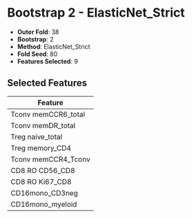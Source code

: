 # Bootstrap 2 - ElasticNet_Strict

- **Outer Fold**: 38
- **Bootstrap**: 2
- **Method**: ElasticNet_Strict
- **Fold Seed**: 80
- **Features Selected**: 9

## Selected Features

| Feature |
|---------|
| Tconv memCCR6_total |
| Tconv memDR_total |
| Treg naive_total |
| Treg memory_CD4 |
| Tconv memCCR4_Tconv |
| CD8 RO CD56_CD8 |
| CD8 RO Ki67_CD8 |
| CD16mono_CD3neg |
| CD16mono_myeloid |
